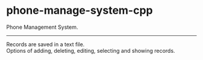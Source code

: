 # phone-manage-system-cpp
Phone Management System.
***
Records are saved in a text file.\
Options of adding, deleting, editing, selecting and showing records.
